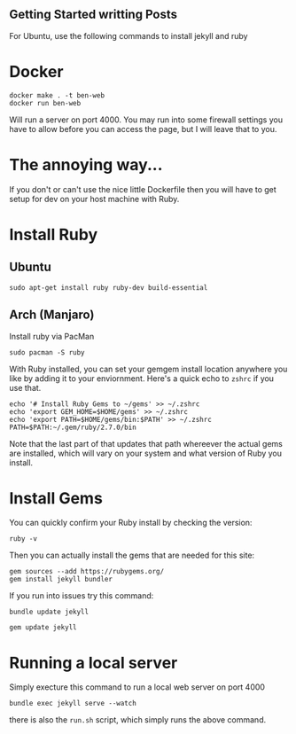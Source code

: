 ## Getting Started writting Posts

For Ubuntu, use the following commands to install jekyll and ruby

# Docker

```
docker make . -t ben-web
docker run ben-web
```

Will run a server on port 4000. You may run into some firewall settings you 
have to allow before you can access the page, but I will leave that
to you.

# The annoying way...

If you don't or can't use the nice little Dockerfile then you will
have to get setup for dev on your host machine with Ruby. 

# Install Ruby

## Ubuntu
```console
sudo apt-get install ruby ruby-dev build-essential
```

## Arch (Manjaro)

Install ruby via PacMan
```console
sudo pacman -S ruby
```

With Ruby installed, you can set your gemgem install location
anywhere you like by adding it to your enviornment. Here's a quick
echo to `zshrc` if you use that. 

```console
echo '# Install Ruby Gems to ~/gems' >> ~/.zshrc
echo 'export GEM_HOME=$HOME/gems' >> ~/.zshrc
echo 'export PATH=$HOME/gems/bin:$PATH' >> ~/.zshrc
PATH=$PATH:~/.gem/ruby/2.7.0/bin
```

Note that the last part of that updates that path whereever the
actual gems are installed, which will vary on your system and
what version of Ruby you install.

# Install Gems

You can quickly confirm your Ruby install by checking the version:

```console
ruby -v
```

Then you can actually install the gems that are needed for this site:

```console
gem sources --add https://rubygems.org/
gem install jekyll bundler
```

If you run into issues try this command:

`bundle update jekyll`

`gem update jekyll`


# Running a local server
Simply execture this command to run a local web server on port 4000

`bundle exec jekyll serve --watch`

there is also the `run.sh` script, which simply runs the above command.